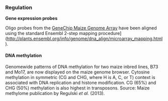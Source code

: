 ### Regulation

**Gene expression probes**

Oligo probes from the [GeneChip Maize Genome
Array](https://www.thermofisher.com/order/catalog/product/900614?SID=srch-hj-900614)
have been aligned using the standard Ensembl 2-step mapping
procedure](http://plants.ensembl.org/info/genome/dna_align/microarray_mapping.html).

#### **DNA methylation**

Genomewide patterns of DNA methylation for two maize inbred lines, B73
and Mo17, are now displayed on the maize genome browser. Cytosine
methylation in symmetric (CG and CHG, where H is A, C, or T) context is
associated with DNA replication and histone modification. CG (65%) and
CHG (50%) methylation is also highest in transposons. Source: Maize
methylome publication by Regulski *et al.* (2013).
